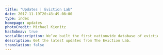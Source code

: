 ```yaml
---
title: "Updates | Eviction Lab"
date: 2017-11-19T20:43:49-08:00
type: index
homepage: updates
photoCredit: Michael Kienitz
hasSubnav: true
socialDescription: We’ve built the first nationwide database of evictions.  
description: Get the latest updates from The Eviction Lab.
translation: false
---
```

